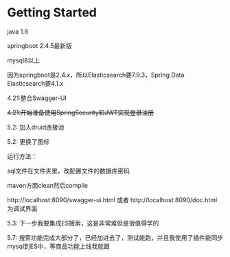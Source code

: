 # Getting Started

java 1.8

springboot 2.4.5最新版

mysql8以上

因为springboot是2.4.x，所以Elasticsearch要7.9.3，Spring Data Elasticsearch要4.1.x

4.21:整合Swagger-UI

~~4.21:开始准备使用SpringSecurity和JWT实现登录注册~~

5.2: 加入druid连接池

5.2: 更换了图标


运行方法：

sql文件在文件夹里，改配置文件的数据库密码

maven方面clean然后compile

http://localhost:8090/swagger-ui.html  或者  http://localhost:8090/doc.html 为调试界面


5.3: 下一步我要集成ES搜索，这是非常难但是很值得学的

5.7: 搜索功能完成大部分了，已经加进去了，测试能跑，并且我使用了插件能同步mysql到ES中，等商品功能上线我就跟
